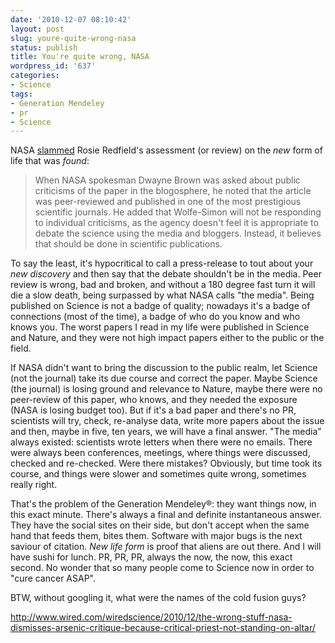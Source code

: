 ```yaml
---
date: '2010-12-07 08:10:42'
layout: post
slug: youre-quite-wrong-nasa
status: publish
title: You're quite wrong, NASA
wordpress_id: '637'
categories:
- Science
tags:
- Generation Mendeley
- pr
- Science
---
```


NASA [slammed](http://www.cbc.ca/technology/story/2010/12/06/arsenic-microbe-dna-nasa-wolfe-simon.html?ref=rss#ixzz17P6UT100) Rosie Redfield's assessment (or review) on the _new_ form of life that was _found_:



> When NASA spokesman Dwayne Brown was asked about public criticisms of the paper in the blogosphere, he noted that the article was peer-reviewed and published in one of the most prestigious scientific journals. He added that Wolfe-Simon will not be responding to individual criticisms, as the agency doesn't feel it is appropriate to debate the science using the media and bloggers. Instead, it believes that should be done in scientific publications.



To say the least, it's hypocritical to call a press-release to tout about your _new discovery_ and then say that the debate shouldn't be in the media. Peer review is wrong, bad and broken, and without a 180 degree fast turn it will die a slow death, being surpassed by what NASA calls "the media". Being published on Science is not a badge of quality; nowadays it's a badge of connections (most of the time), a badge of who do you know and who knows you. The worst papers I read in my life were published in Science and Nature, and they were not high impact papers either to the public or the field. 

If NASA didn't want to bring the discussion to the public realm, let Science (not the journal) take its due course and correct the paper. Maybe Science (the journal) is losing ground and relevance to Nature, maybe there were no peer-review of this paper, who knows, and they needed the exposure (NASA is losing budget too). But if it's a bad paper and there's no PR, scientists will try, check, re-analyse data, write more papers about the issue and then, maybe in five, ten years, we will have a final answer. "The media" always existed: scientists wrote letters when there were no emails. There were always been conferences, meetings, where things were discussed, checked and re-checked. Were there mistakes? Obviously, but time took its course, and things were slower and sometimes quite wrong, sometimes really right. 

That's the problem of the Generation Mendeley®: they want things now, in this exact minute. There's always a final and definite instantaneous answer. They have the social sites on their side, but don't accept when the same hand that feeds them, bites them. Software with major bugs is the next saviour of citation. _New life form_ is proof that aliens are out there. And I will have sushi for lunch. PR, PR, PR, always the now, the now, this exact second. No wonder that so many people come to Science now in order to "cure cancer ASAP".

BTW, without googling it, what were the names of the cold fusion guys?






http://www.wired.com/wiredscience/2010/12/the-wrong-stuff-nasa-dismisses-arsenic-critique-because-critical-priest-not-standing-on-altar/
